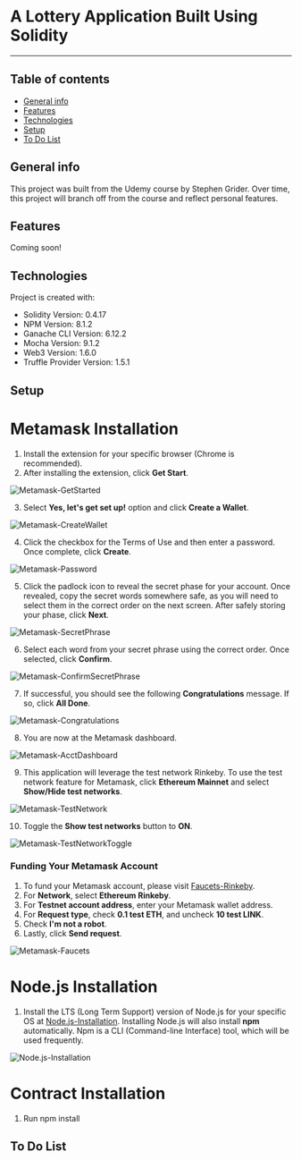 # A Lottery Application Built Using Solidity
***
## Table of contents
* [General info](#general-info)
* [Features](#features)
* [Technologies](#technologies)
* [Setup](#setup)
* [To Do List](#to-do-list)

## General info
This project was built from the Udemy course by Stephen Grider. Over time, this project will branch off from the course and reflect personal features. 

## Features
Coming soon!

## Technologies
Project is created with:
* Solidity Version: 0.4.17
* NPM Version: 8.1.2
* Ganache CLI Version: 6.12.2
* Mocha Version: 9.1.2
* Web3 Version: 1.6.0
* Truffle Provider Version: 1.5.1
	
## Setup

# Metamask Installation
1. Install the extension for your specific browser (Chrome is recommended).
2. After installing the extension, click **Get Start**.

![Metamask-GetStarted](https://user-images.githubusercontent.com/96752508/155795509-4f2cb3f3-31c9-4a43-a5dc-7be22890a83b.jpg)

3. Select **Yes, let's get set up!** option and click **Create a Wallet**.

![Metamask-CreateWallet](https://user-images.githubusercontent.com/96752508/155797416-35e4cc9a-1261-4ac4-962a-318ed7e2de14.png)

4. Click the checkbox for the Terms of Use and then enter a password. Once complete, click **Create**.

![Metamask-Password](https://user-images.githubusercontent.com/96752508/155798275-9fd6fe4f-23de-45ff-b288-fdf511771e8a.png)

5. Click the padlock icon to reveal the secret phase for your account. Once revealed, copy the secret words somewhere safe, as you will need to select them in the correct order on the next screen. After safely storing your phase, click **Next**.

![Metamask-SecretPhrase](https://user-images.githubusercontent.com/96752508/155799086-d996bb8c-6337-42f3-94c5-f7040aecd898.png)

6. Select each word from your secret phrase using the correct order. Once selected, click **Confirm**.

![Metamask-ConfirmSecretPhrase](https://user-images.githubusercontent.com/96752508/155799644-7afda245-b930-4d92-b029-9b067f215896.png)

7. If successful, you should see the following **Congratulations** message. If so, click **All Done**.

![Metamask-Congratulations](https://user-images.githubusercontent.com/96752508/155846635-be8ac800-cb70-413b-88d3-896c860d827b.png)

8. You are now at the Metamask dashboard.

![Metamask-AcctDashboard](https://user-images.githubusercontent.com/96752508/155846736-cf550ef0-e0f3-4f08-8ab3-6a10c1bf305c.png)

9. This application will leverage the test network Rinkeby. To use the test network feature for Metamask, click **Ethereum Mainnet** and select **Show/Hide test networks**.

![Metamask-TestNetwork](https://user-images.githubusercontent.com/96752508/155846909-cf4b19b7-a8c4-428b-93f4-eee484a2b578.png)

10. Toggle the **Show test networks** button to **ON**.

![Metamask-TestNetworkToggle](https://user-images.githubusercontent.com/96752508/155846972-37811741-04b0-4909-ad12-d21a130f08c8.png)

### Funding Your Metamask Account

1. To fund your Metamask account, please visit [Faucets-Rinkeby](https://faucets.chain.link/rinkeby). 
2. For **Network**, select **Ethereum Rinkeby**. 
3. For **Testnet account address**, enter your Metamask wallet address.
4. For **Request type**, check **0.1 test ETH**, and uncheck **10 test LINK**.
5. Check **I'm not a robot**. 
6. Lastly, click **Send request**.

![Metamask-Faucets](https://user-images.githubusercontent.com/96752508/155858637-741540f0-baa4-4142-8b91-64e63a4122bc.png)

# Node.js Installation
1. Install the LTS (Long Term Support) version of Node.js for your specific OS at [Node.js-Installation](https://nodejs.org/en/download/). Installing Node.js will also install **npm** automatically. Npm is a CLI (Command-line Interface) tool, which will be used frequently.

![Node.js-Installation](https://user-images.githubusercontent.com/96752508/155885739-82deb44c-3ced-4041-a8a4-695a4672dc18.png)

# Contract Installation

1. Run npm install

## To Do List
